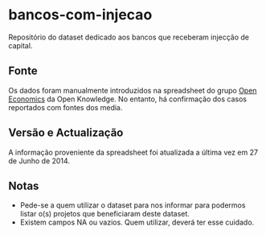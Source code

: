# bancos-com-injecao

Repositório do dataset dedicado aos bancos que receberam injecção de capital.

## Fonte

Os dados foram manualmente introduzidos na spreadsheet do grupo
[Open Economics](https://docs.google.com/spreadsheets/d/1X35LxE2Vi7kYXlXkh_4TVnocq8AqTzdpCbaXoMjCB_8/edit#gid=0)
da Open Knowledge. No entanto, há confirmação dos casos reportados com fontes
dos media.

## Versão e Actualização
A informação proveniente da spreadsheet foi atualizada a última vez em 27 de
Junho de 2014.


## Notas
 * Pede-se a quem utilizar o dataset para nos informar para podermos listar o(s)
projetos que beneficiaram deste dataset.
 * Existem campos NA ou vazios. Quem utilizar, deverá ter esse cuidado.
